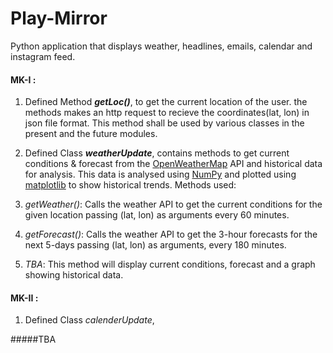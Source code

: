 # Play-Mirror
Python application that displays weather, headlines, emails, calendar and instagram feed. 

#### MK-I : 
1. Defined Method ***getLoc()***, to get the current location of the user. the methods makes an http request to recieve the coordinates(lat, lon) in json file format. This method shall be used by various classes in the present and the future modules.

2. Defined Class ***weatherUpdate***, contains methods to get current conditions & forecast from the [OpenWeatherMap](https://openweathermap.org/api) API and historical data for analysis. This data is analysed using [NumPy](http://www.numpy.org/) and plotted using [matplotlib](https://matplotlib.org/) to show historical trends.
Methods used:
1. *getWeather()*: Calls the weather API to get the current conditions for the given location passing (lat, lon) as arguments every 60 minutes.
2. *getForecast()*: Calls the weather API to get the 3-hour forecasts for the next 5-days passing (lat, lon) as arguments, every 180 minutes.
3. *TBA*: This method will display current conditions, forecast and a graph showing historical data.

#### MK-II : 
1. Defined Class *calenderUpdate*, 



#####TBA
